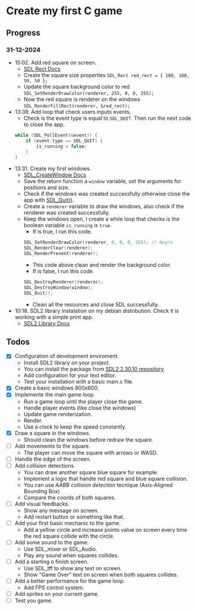 # Create my first C game

## Progress

### 31-12-2024

- 15:02. Add red square on screen.
    - [SDL Rect Docs](https://wiki.libsdl.org/SDL2/SDL_Rect)
    - Create the square size properties `SDL_Rect red_rect = { 100, 100, 50, 50 };`
    - Update the square background color to red `SDL_SetRenderDrawColor(renderer, 255, 0, 0, 255);`
    - Now the red square is renderer on the windows `SDL_RenderFillRect(renderer, &red_rect);`
- 13:39. Add loop that check users inputs events.
    - Check is the event type is equal to `SDL_QUIT`. Then run the next code to close the app.
    ```c
    while (SDL_PollEvent(&event)) {
        if (event.type == SDL_QUIT) {
            is_running = false;
        }
    }
    ```
- 13:31. Create my first windows.
    - [SDL_CreateWindow Docs](https://wiki.libsdl.org/SDL2/SDL_CreateWindow)
    - Save the return function a `window` variable, set the arguments for positions and size.
    - Check if the windows was created successfully otherwise close the app with [SDL_Quit()](https://wiki.libsdl.org/SDL2/SDL_Quit).
    - Create a `renderer` variable to draw the windows, also check if the renderer was created successfully.
    - Keep the windows open, I create a while loop that checks is the boolean variable `is_running` is `true`.
        - If is true, I run this code.
        ```c
        SDL_SetRenderDrawColor(renderer, 0, 0, 0, 255); // Negro
        SDL_RenderClear(renderer);
        SDL_RenderPresent(renderer);
        ```
        - This code above clean and render the background color.
        - If is false, I run this code.
        ```c
        SDL_DestroyRenderer(renderer);
        SDL_DestroyWindow(window);
        SDL_Quit();
        ```
        - Clean all the resources and close SDL successfully.
- 10:18. SDL2 library instalation on my debian distribution. Check it is working with a simple print app.
    - [SDL2 Library Docs](https://wiki.libsdl.org/wiki/index)

## Todos
- [x] Configuration of development enviroment.
    - Install SDL2 library on your project.
    - You can install the package from [SDL2 2.30.10 repository](https://github.com/libsdl-org/SDL/releases/tag/release-2.30.10)
    - Add configuration for your text editor.
    - Test your installation with a basic main.c file.
- [x] Create a basic windows 800x600.
- [x] Implemente the main game loop.
    - Run a game loop until the player close the game.
    - Handle player events (like close the windows)
    - Update game renderization.
    - Render.
    - Use a clock to keep the speed constantly.
- [x] Draw a square in the windows.
    - Should clean the windows before redraw the square.
- [ ] Add movements to the square.
    - The player can move the square with arrows or WASD.
- [ ] Handle the edge of the screen.
- [ ] Add collision detections.
    - You can draw another square blue square for example.
    - Implement a logic that handle red square and blue square collision.
    - You can use *AABB collision detection* tecnique (Axis-Aligned Bounding Box)
    - Compare the coords of both squares.
- [ ] Add visual feedbacks.
    - Show any message on screen.
    - Add restart button or something like that.
- [ ] Add your first basic mechanic to the game.
    - Add a yellow circle and increase points value on screen every time the red square collide with the circle.
- [ ] Add some sound to the game.
    - Use SDL_mixer or SDL_Audio.
    - Play any sound when squares collides.
- [ ] Add a starting o finish screen.
    - Use SDL_tff to show any text on screen.
    - Show "Game Over" text on screen when both squares collides.
- [ ] Add a better performance for the game loop.
    - Add FPS control system.
- [ ] Add sprites on your current game.
- [ ] Test you game.
